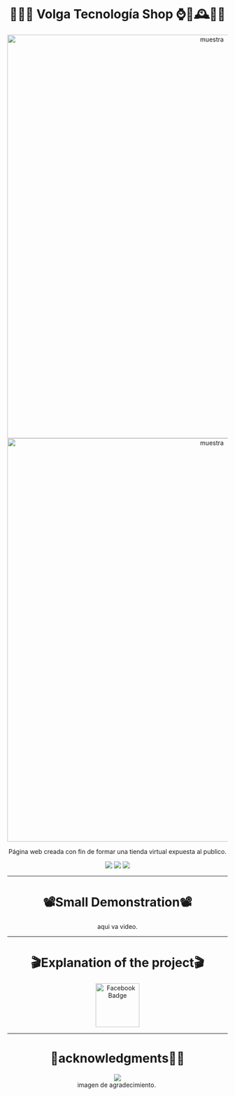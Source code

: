 <div align="center">

 <h1>📲🚀🚛 Volga Tecnología Shop ⌚🤳🕰👩‍💻</h1>
<img width="920" alt="muestra" src="https://github.com/Maguxo/volgatecnologiashop/assets/98346054/9c21e8b2-8716-421e-8af9-1624ccd9f6ac">
<img width="920" alt="muestra" src="https://github.com/Maguxo/volgatecnologiashop/assets/98346054/df7c77c2-aa8d-474e-9041-27e6936bb123">


<p>Página web creada con fin de formar una tienda virtual expuesta al publico.</p>
  <img src="https://github.com/Maguxo/volgatecnologiashop/assets/98346054/489d1b16-1b96-4c1b-a6e3-8ca03509517c" />
   <img src="https://github.com/Maguxo/volgatecnologiashop/assets/98346054/da850131-cf22-4f43-9ea4-86283eae7834"  />
   <img src="https://github.com/Maguxo/volgatecnologiashop/assets/98346054/ed920a4a-98bd-4ef5-9046-c26cb1b820e9"  />


---
<div align="center">
 <h1>📽️Small Demonstration📽️</h1>

 
aqui va video.



</div>


---

<div align="center">
 <h1>🎬Explanation of the project🎬</h1>
<a href="https://www.facebook.com/magucho.gomez/videos/1167492287958745">
  <img src="https://img.freepik.com/fotos-premium/logotipo-facebook-neon-espacio-texto-graficos-fondo-azul_494516-176.jpg?w=360" alt="Facebook Badge" width=100/>
    <br>
   </a>
</div>
 
 ---

 <div align="center">
  <h1>🙏acknowledgments🥇🎉</h1>
  
  <div align="center">
   <img src="https://img.shields.io/badge/Java-Challenge%23-orange"> 
  </div>
  imagen de agradecimiento.
  <img src=""/>
   
</div>

</div>
